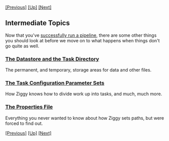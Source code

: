 [[Previous]](change-param-values.md)
[[Up]](user-manual.md)
[[Next]](datastore-task-dir.md)

## Intermediate Topics

Now that you've [successfully run a pipeline](start-pipeline.md), there are some other things you should look at before we move on to what happens when things don't go quite as well.

### [The Datastore and the Task Directory](datastore-task-dir.md)

The permanent, and temporary, storage areas for data and other files.

### [The Task Configuration Parameter Sets](task-configuration.md)

How Ziggy knows how to divide work up into tasks, and much, much more. 

### [The Properties File](properties.md)

Everything you never wanted to know about how Ziggy sets paths, but were forced to find out.

[[Previous]](change-param-values.md)
[[Up]](user-manual.md)
[[Next]](datastore-task-dir.md)
